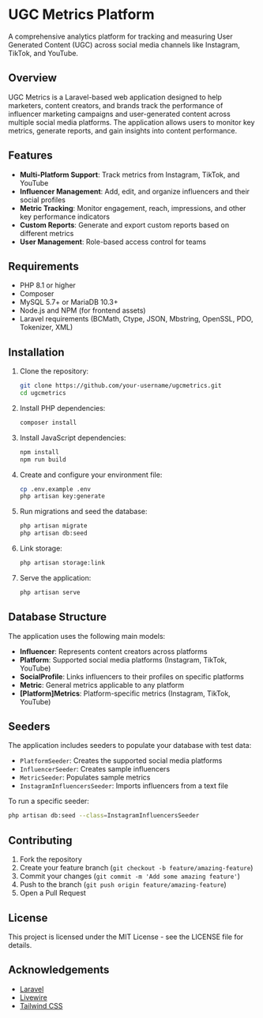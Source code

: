 # UGC Metrics Platform

A comprehensive analytics platform for tracking and measuring User Generated Content (UGC) across social media channels like Instagram, TikTok, and YouTube.

## Overview

UGC Metrics is a Laravel-based web application designed to help marketers, content creators, and brands track the performance of influencer marketing campaigns and user-generated content across multiple social media platforms. The application allows users to monitor key metrics, generate reports, and gain insights into content performance.

## Features

- **Multi-Platform Support**: Track metrics from Instagram, TikTok, and YouTube
- **Influencer Management**: Add, edit, and organize influencers and their social profiles
- **Metric Tracking**: Monitor engagement, reach, impressions, and other key performance indicators
- **Custom Reports**: Generate and export custom reports based on different metrics
- **User Management**: Role-based access control for teams

## Requirements

- PHP 8.1 or higher
- Composer
- MySQL 5.7+ or MariaDB 10.3+
- Node.js and NPM (for frontend assets)
- Laravel requirements (BCMath, Ctype, JSON, Mbstring, OpenSSL, PDO, Tokenizer, XML)

## Installation

1. Clone the repository:
   ```bash
   git clone https://github.com/your-username/ugcmetrics.git
   cd ugcmetrics
   ```

2. Install PHP dependencies:
   ```bash
   composer install
   ```

3. Install JavaScript dependencies:
   ```bash
   npm install
   npm run build
   ```

4. Create and configure your environment file:
   ```bash
   cp .env.example .env
   php artisan key:generate
   ```

5. Run migrations and seed the database:
   ```bash
   php artisan migrate
   php artisan db:seed
   ```

6. Link storage:
   ```bash
   php artisan storage:link
   ```

7. Serve the application:
   ```bash
   php artisan serve
   ```

## Database Structure

The application uses the following main models:

- **Influencer**: Represents content creators across platforms
- **Platform**: Supported social media platforms (Instagram, TikTok, YouTube)
- **SocialProfile**: Links influencers to their profiles on specific platforms
- **Metric**: General metrics applicable to any platform
- **[Platform]Metrics**: Platform-specific metrics (Instagram, TikTok, YouTube)

## Seeders

The application includes seeders to populate your database with test data:

- `PlatformSeeder`: Creates the supported social media platforms
- `InfluencerSeeder`: Creates sample influencers
- `MetricSeeder`: Populates sample metrics
- `InstagramInfluencersSeeder`: Imports influencers from a text file

To run a specific seeder:
```bash
php artisan db:seed --class=InstagramInfluencersSeeder
```

## Contributing

1. Fork the repository
2. Create your feature branch (`git checkout -b feature/amazing-feature`)
3. Commit your changes (`git commit -m 'Add some amazing feature'`)
4. Push to the branch (`git push origin feature/amazing-feature`)
5. Open a Pull Request

## License

This project is licensed under the MIT License - see the LICENSE file for details.

## Acknowledgements

- [Laravel](https://laravel.com/)
- [Livewire](https://laravel-livewire.com/)
- [Tailwind CSS](https://tailwindcss.com/)